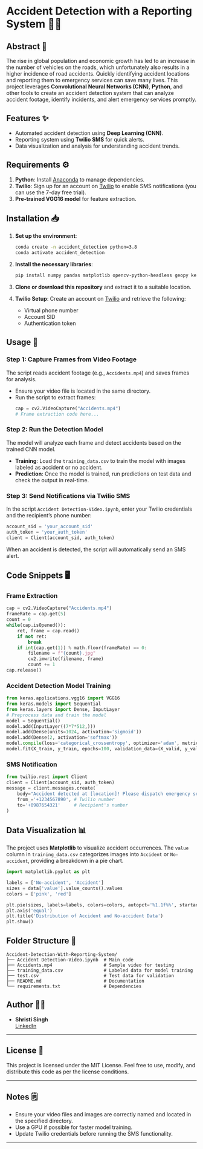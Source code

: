 
# Accident Detection with a Reporting System 🚗🚨

## Abstract 📜
The rise in global population and economic growth has led to an increase in the number of vehicles on the roads, which unfortunately also results in a higher incidence of road accidents. Quickly identifying accident locations and reporting them to emergency services can save many lives. This project leverages **Convolutional Neural Networks (CNN)**, **Python**, and other tools to create an accident detection system that can analyze accident footage, identify incidents, and alert emergency services promptly.

## Features ✨
- Automated accident detection using **Deep Learning (CNN)**.
- Reporting system using **Twilio SMS** for quick alerts.
- Data visualization and analysis for understanding accident trends.

## Requirements ⚙️

1. **Python**: Install [Anaconda](https://www.anaconda.com/products/distribution) to manage dependencies.
2. **Twilio**: Sign up for an account on [Twilio](https://www.twilio.com/) to enable SMS notifications (you can use the 7-day free trial).
3. **Pre-trained VGG16 model** for feature extraction.

## Installation 📥

1. **Set up the environment**:
   ```bash
   conda create -n accident_detection python=3.8
   conda activate accident_detection
   ```
2. **Install the necessary libraries**:
   ```bash
   pip install numpy pandas matplotlib opencv-python-headless geopy keras tensorflow scikit-image twilio
   ```
3. **Clone or download this repository** and extract it to a suitable location.

4. **Twilio Setup**: Create an account on [Twilio](https://www.twilio.com/) and retrieve the following:
   - Virtual phone number
   - Account SID
   - Authentication token

## Usage 🚀

### Step 1: Capture Frames from Video Footage
The script reads accident footage (e.g., `Accidents.mp4`) and saves frames for analysis.
- Ensure your video file is located in the same directory.
- Run the script to extract frames:
  ```python
  cap = cv2.VideoCapture("Accidents.mp4")
  # Frame extraction code here...
  ```
  
### Step 2: Run the Detection Model
The model will analyze each frame and detect accidents based on the trained CNN model.
- **Training**: Load the `training_data.csv` to train the model with images labeled as accident or no accident.
- **Prediction**: Once the model is trained, run predictions on test data and check the output in real-time.

### Step 3: Send Notifications via Twilio SMS
In the script `Accident Detection-Video.ipynb`, enter your Twilio credentials and the recipient’s phone number:
   ```python
   account_sid = 'your_account_sid'
   auth_token = 'your_auth_token'
   client = Client(account_sid, auth_token)
   ```
When an accident is detected, the script will automatically send an SMS alert.

## Code Snippets 🖥️

### Frame Extraction
```python
cap = cv2.VideoCapture("Accidents.mp4")
frameRate = cap.get(5)
count = 0
while(cap.isOpened()):
    ret, frame = cap.read()
    if not ret:
        break
    if int(cap.get(1)) % math.floor(frameRate) == 0:
        filename = f"{count}.jpg"
        cv2.imwrite(filename, frame)
        count += 1
cap.release()
```

### Accident Detection Model Training
```python
from keras.applications.vgg16 import VGG16
from keras.models import Sequential
from keras.layers import Dense, InputLayer
# Preprocess data and train the model
model = Sequential()
model.add(InputLayer((7*7*512,)))
model.add(Dense(units=1024, activation='sigmoid'))
model.add(Dense(2, activation='softmax'))
model.compile(loss='categorical_crossentropy', optimizer='adam', metrics=['accuracy'])
model.fit(X_train, y_train, epochs=100, validation_data=(X_valid, y_valid))
```

### SMS Notification
```python
from twilio.rest import Client
client = Client(account_sid, auth_token)
message = client.messages.create(
    body="Accident detected at [location]! Please dispatch emergency services.",
    from_='+1234567890', # Twilio number
    to='+0987654321'     # Recipient's number
)
```

## Data Visualization 📊

The project uses **Matplotlib** to visualize accident occurrences. The `value` column in `training_data.csv` categorizes images into `Accident` or `No-accident`, providing a breakdown in a pie chart.

```python
import matplotlib.pyplot as plt

labels = ['No-accident', 'Accident']
sizes = data['value'].value_counts().values
colors = ['pink', 'red']

plt.pie(sizes, labels=labels, colors=colors, autopct='%1.1f%%', startangle=90)
plt.axis('equal')
plt.title('Distribution of Accident and No-accident Data')
plt.show()
```

## Folder Structure 📂

```
Accident-Detection-With-Reporting-System/
├── Accident Detection-Video.ipynb  # Main code
├── Accidents.mp4                   # Sample video for testing
├── training_data.csv               # Labeled data for model training
├── test.csv                        # Test data for validation
├── README.md                       # Documentation
└── requirements.txt                # Dependencies
```

## Author 🧑‍💻

- **Shristi Singh**  
  [LinkedIn](https://www.linkedin.com/in/shristi-singh-data-analyst/)

---

## License 📝
This project is licensed under the MIT License. Feel free to use, modify, and distribute this code as per the license conditions.

---

## Notes 🗒️
- Ensure your video files and images are correctly named and located in the specified directory.
- Use a GPU if possible for faster model training.
- Update Twilio credentials before running the SMS functionality.
  
---
